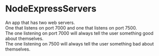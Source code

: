 # NodeExpressServers
An app that has two web servers.  
One that listens on port 7000 and one that listens on port 7500.  
The one listening on port 7000 will always tell the user something good about themselves.  
The one listening on 7500 will always tell the user something bad about themselves.
